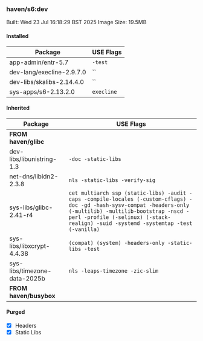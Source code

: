 ### haven/s6:dev

Built: Wed 23 Jul 16:18:29 BST 2025
Image Size: 19.5MB

#### Installed
Package | USE Flags
--------|----------
app-admin/entr-5.7 | `-test`
dev-lang/execline-2.9.7.0 | ``
dev-libs/skalibs-2.14.4.0 | ``
sys-apps/s6-2.13.2.0 | `execline`
#### Inherited
Package | USE Flags
--------|----------
**FROM haven/glibc** |
dev-libs/libunistring-1.3 | `-doc -static-libs`
net-dns/libidn2-2.3.8 | `nls -static-libs -verify-sig`
sys-libs/glibc-2.41-r4 | `cet multiarch ssp (static-libs) -audit -caps -compile-locales (-custom-cflags) -doc -gd -hash-sysv-compat -headers-only (-multilib) -multilib-bootstrap -nscd -perl -profile (-selinux) (-stack-realign) -suid -systemd -systemtap -test (-vanilla)`
sys-libs/libxcrypt-4.4.38 | `(compat) (system) -headers-only -static-libs -test`
sys-libs/timezone-data-2025b | `nls -leaps-timezone -zic-slim`
**FROM haven/busybox** |
#### Purged
- [x] Headers
- [x] Static Libs
